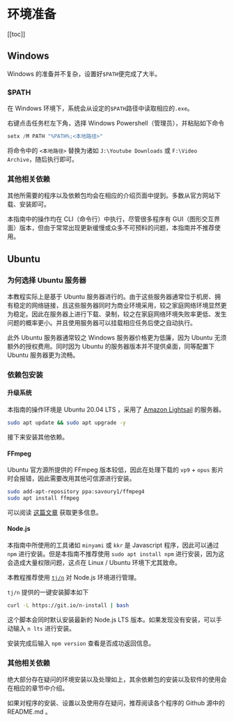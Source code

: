 # 环境准备

[[toc]]

## Windows

Windows 的准备并不复杂，设置好`$PATH`便完成了大半。

### $PATH

在 Windows 环境下，系统会从设定的`$PATH`路径中读取相应的`.exe`。

右键点击任务栏左下角，选择 Windows Powershell（管理员），并粘贴如下命令

```powershell
setx /M PATH "%PATH%;<本地路径>"
```
将命令中的 `<本地路径>` 替换为诸如 `J:\Youtube Downloads` 或 `F:\Video Archive`，随后执行即可。

### 其他相关依赖

其他所需要的程序以及依赖包均会在相应的介绍页面中提到。多数从官方网站下载、安装即可。

本指南中的操作均在 CLI（命令行）中执行，尽管很多程序有 GUI（图形交互界面）版本，但由于常常出现更新缓慢或众多不可预料的问题，本指南并不推荐使用。

## Ubuntu

### 为何选择 Ubuntu 服务器

本教程实际上是基于 Ubuntu 服务器进行的。由于这些服务器通常位于机房、拥有稳定的网络链接，且这些服务器同时为商业环境采用，较之家庭网络环境显然更为稳定。因此在服务器上进行下载、录制，较之在家庭网络环境失败率更低、发生问题的概率更小。并且使用服务器可以挂载相应任务后使之自动执行。

此外 Ubuntu 服务器通常较之 Windows 服务器价格更为低廉，因为 Ubuntu 无须额外的授权费用。同时因为 Ubuntu 的服务器版本并不提供桌面，同等配置下 Ubuntu 服务器更为流畅。

### 依赖包安装

#### 升级系统

本指南的操作环境是 Ubuntu 20.04 LTS ，采用了 [Amazon Lightsail](https://lightsail.aws.amazon.com/) 的服务器。

```bash
sudo apt update && sudo apt upgrade -y
```

接下来安装其他依赖。

#### FFmpeg

Ubuntu 官方源所提供的 FFmpeg 版本较低，因此在处理下载的 `vp9` + `opus` 影片时会报错，因此需要改用其他可信源进行安装。

```bash
sudo add-apt-repository ppa:savoury1/ffmpeg4
sudo apt install ffmpeg
```

可以阅读 [这篇文章](https://ubuntuhandbook.org/index.php/2021/05/install-ffmpeg-4-4-ppa-ubuntu-20-04-21-04/) 获取更多信息。

#### Node.js

本指南中所使用的工具诸如 `minyami` 或 `kkr` 是 Javascript 程序，因此可以通过 `npm` 进行安装。但是本指南不推荐使用 `sudo apt install npm` 进行安装，因为这会造成大量权限问题，这点在 Linux / Ubuntu 环境下尤其致命。

本教程推荐使用 [`tj/n`](https://github.com/tj/n) 对 Node.js 环境进行管理。

`tj/n` 提供的一键安装脚本如下

```bash
curl -L https://git.io/n-install | bash
```

这个脚本会同时默认安装最新的 Node.js LTS 版本。如果发现没有安装，可以手动输入 `n lts` 进行安装。

安装完成后输入 `npm version` 查看是否成功返回信息。

### 其他相关依赖

绝大部分存在疑问的环境安装以及处理如上，其余依赖包的安装以及软件的使用会在相应的章节中介绍。

如果对程序的安装、设置以及使用存在疑问，推荐阅读各个程序的 Github 源中的 README.md 。
